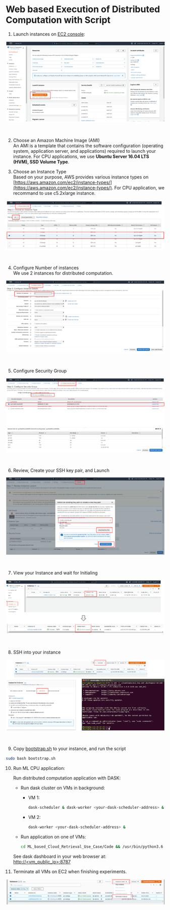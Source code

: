 # Web based Execution of Distributed Computation with Script

1. Launch instances on [EC2 console](https://us-west-2.console.aws.amazon.com/ec2/v2/home):   
<p align="center"><img src="../docs/launchvms.png"/></p><br/>

2. Choose an Amazon Machine Image (AMI)  
    An AMI is a template that contains the software configuration (operating system, application server, and applications) required to launch your instance.
    For CPU applications, we use **Ubuntu Server 16.04 LTS (HVM), SSD Volume Type**.

  

3. Choose an Instance Type  
Based on your purpose, AWS provides various instance types on [https://aws.amazon.com/ec2/instance-types/](https://aws.amazon.com/ec2/instance-types/). For CPU application, we recommand to use c5.2xlarge instance.
<p align="center"><img src="../docs/vmtype.png"/></p><br/>

4. Configure Number of instances  
We use 2 instances for distributed computation.
<p align="center"><img src="../docs/instancenumber.png"/></p><br/>

5. Configure Security Group
<p align="center"><img src="../docs/sg.png"/></p><br/>

6. Review, Create your SSH key pair, and Launch
<p align="center"><img src="../docs/keypair.png"/></p><br/>

7. View your Instance and wait for Initialing
<p align="center"><img src="../docs/status.png"/></p><br/>

8. SSH into your instance
<p align="center"><img src="../docs/ssh.png"/></p><br/>

9. Copy [bootstrap.sh](bootstrap.sh) to your instance, and run the script
```bash
sudo bash bootstrap.sh
```

10. Run ML CPU application:

     Run distributed computation application with DASK:
    - Run dask cluster on VMs in background:

      - VM 1:

        ```bash
        dask-scheduler & dask-worker <your-dask-scheduler-address> &
        ```

      - VM 2:

        ```bash
        dask-worker <your-dask-scheduler-address> &
        ```

    - Run application on one of VMs:
      ```bash
      cd ML_based_Cloud_Retrieval_Use_Case/Code && /usr/bin/python3.6 dask_ml_based_cloud_retrieval_with_data_preprocessing.py <your-dask-scheduler-address>
      ```

    See dask dashboard in your web browser at: [http://<vm_public_ip>:8787]()

11. Terminate all VMs on EC2 when finishing experiments.
<p align="center"><img src="../docs/terminate.png"/></p>

